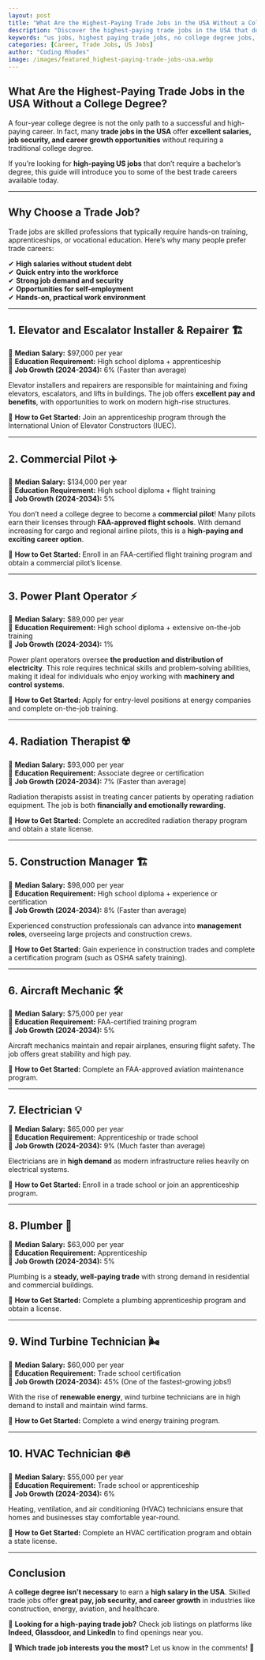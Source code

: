 ```yaml
---
layout: post
title: "What Are the Highest-Paying Trade Jobs in the USA Without a College Degree"
description: "Discover the highest-paying trade jobs in the USA that don’t require a college degree. Learn about salaries, job growth, and how to get started in these lucrative careers."
keywords: "us jobs, highest paying trade jobs, no college degree jobs, skilled trades, best paying careers USA, vocational jobs, trade careers"
categories: [Career, Trade Jobs, US Jobs]
author: "Coding Rhodes"
image: /images/featured_highest-paying-trade-jobs-usa.webp
---
```


## **What Are the Highest-Paying Trade Jobs in the USA Without a College Degree?**

A four-year college degree is not the only path to a successful and high-paying career. In fact, many **trade jobs in the USA** offer **excellent salaries, job security, and career growth opportunities** without requiring a traditional college degree.

If you’re looking for **high-paying US jobs** that don’t require a bachelor’s degree, this guide will introduce you to some of the best trade careers available today.

---

## **Why Choose a Trade Job?**

Trade jobs are skilled professions that typically require hands-on training, apprenticeships, or vocational education. Here’s why many people prefer trade careers:

✔ **High salaries without student debt**  \
✔ **Quick entry into the workforce**  \
✔ **Strong job demand and security**  \
✔ **Opportunities for self-employment**  \
✔ **Hands-on, practical work environment**  

---

## **1. Elevator and Escalator Installer & Repairer** 🏗️

🔹 **Median Salary:** $97,000 per year  \
🔹 **Education Requirement:** High school diploma + apprenticeship  \
🔹 **Job Growth (2024-2034):** 6% (Faster than average)  

Elevator installers and repairers are responsible for maintaining and fixing elevators, escalators, and lifts in buildings. The job offers **excellent pay and benefits**, with opportunities to work on modern high-rise structures.

📌 **How to Get Started:** Join an apprenticeship program through the International Union of Elevator Constructors (IUEC).

---

## **2. Commercial Pilot** ✈️

🔹 **Median Salary:** $134,000 per year  \
🔹 **Education Requirement:** High school diploma + flight training  \
🔹 **Job Growth (2024-2034):** 5%  

You don’t need a college degree to become a **commercial pilot**! Many pilots earn their licenses through **FAA-approved flight schools**. With demand increasing for cargo and regional airline pilots, this is a **high-paying and exciting career option**.

📌 **How to Get Started:** Enroll in an FAA-certified flight training program and obtain a commercial pilot’s license.

---

## **3. Power Plant Operator** ⚡

🔹 **Median Salary:** $89,000 per year  \
🔹 **Education Requirement:** High school diploma + extensive on-the-job training  \
🔹 **Job Growth (2024-2034):** 1%  

Power plant operators oversee **the production and distribution of electricity**. This role requires technical skills and problem-solving abilities, making it ideal for individuals who enjoy working with **machinery and control systems**.

📌 **How to Get Started:** Apply for entry-level positions at energy companies and complete on-the-job training.

---

## **4. Radiation Therapist** ☢️

🔹 **Median Salary:** $93,000 per year  \
🔹 **Education Requirement:** Associate degree or certification  \
🔹 **Job Growth (2024-2034):** 7% (Faster than average)  

Radiation therapists assist in treating cancer patients by operating radiation equipment. The job is both **financially and emotionally rewarding**.

📌 **How to Get Started:** Complete an accredited radiation therapy program and obtain a state license.

---

## **5. Construction Manager** 🏗️

🔹 **Median Salary:** $98,000 per year  \
🔹 **Education Requirement:** High school diploma + experience or certification  \
🔹 **Job Growth (2024-2034):** 8% (Faster than average)  

Experienced construction professionals can advance into **management roles**, overseeing large projects and construction crews.

📌 **How to Get Started:** Gain experience in construction trades and complete a certification program (such as OSHA safety training).

---

## **6. Aircraft Mechanic** 🛠️

🔹 **Median Salary:** $75,000 per year  \
🔹 **Education Requirement:** FAA-certified training program  \
🔹 **Job Growth (2024-2034):** 5%  

Aircraft mechanics maintain and repair airplanes, ensuring flight safety. The job offers great stability and high pay.

📌 **How to Get Started:** Complete an FAA-approved aviation maintenance program.

---

## **7. Electrician** 💡

🔹 **Median Salary:** $65,000 per year  \
🔹 **Education Requirement:** Apprenticeship or trade school  \
🔹 **Job Growth (2024-2034):** 9% (Much faster than average)  

Electricians are in **high demand** as modern infrastructure relies heavily on electrical systems.

📌 **How to Get Started:** Enroll in a trade school or join an apprenticeship program.

---

## **8. Plumber** 🚰

🔹 **Median Salary:** $63,000 per year  \
🔹 **Education Requirement:** Apprenticeship  \
🔹 **Job Growth (2024-2034):** 5%  

Plumbing is a **steady, well-paying trade** with strong demand in residential and commercial buildings.

📌 **How to Get Started:** Complete a plumbing apprenticeship program and obtain a license.

---

## **9. Wind Turbine Technician** 🌬️

🔹 **Median Salary:** $60,000 per year  \
🔹 **Education Requirement:** Trade school certification  \
🔹 **Job Growth (2024-2034):** 45% (One of the fastest-growing jobs!)  

With the rise of **renewable energy**, wind turbine technicians are in high demand to install and maintain wind farms.

📌 **How to Get Started:** Complete a wind energy training program.

---

## **10. HVAC Technician** ❄️🔥

🔹 **Median Salary:** $55,000 per year  \
🔹 **Education Requirement:** Trade school or apprenticeship  \
🔹 **Job Growth (2024-2034):** 6%  

Heating, ventilation, and air conditioning (HVAC) technicians ensure that homes and businesses stay comfortable year-round.

📌 **How to Get Started:** Complete an HVAC certification program and obtain a state license.

---

## **Conclusion**

A **college degree isn’t necessary** to earn a **high salary in the USA**. Skilled trade jobs offer **great pay, job security, and career growth** in industries like construction, energy, aviation, and healthcare.

🚀 **Looking for a high-paying trade job?** Check job listings on platforms like **Indeed, Glassdoor, and LinkedIn** to find openings near you.

📢 **Which trade job interests you the most?** Let us know in the comments! 💬


